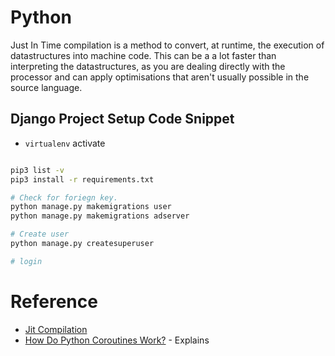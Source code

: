 # Python

Just In Time compilation is a method to convert, at runtime, the execution of datastructures into machine code. This can be a a lot faster than interpreting the datastructures, as you are dealing directly with the processor and can apply optimisations that aren't usually possible in the source language.



## Django Project Setup Code Snippet
- `virtualenv` activate


```sh

pip3 list -v
pip3 install -r requirements.txt

# Check for foriegn key.
python manage.py makemigrations user
python manage.py makemigrations adserver

# Create user
python manage.py createsuperuser

# login

```


# Reference
- [Jit Compilation](https://www.youtube.com/watch?v=sQTOIkOMDIw)
- [How Do Python Coroutines Work?](https://www.youtube.com/watch?v=idLtMISlgy8) - Explains